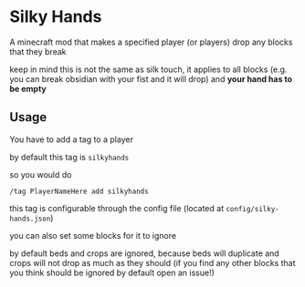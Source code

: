 # Silky Hands

A minecraft mod that makes a specified player (or players) drop any blocks that they break

keep in mind this is not the same as silk touch, it applies to all blocks (e.g. you can break obsidian with your fist and it will drop) and **your hand has to be empty**

## Usage

You have to add a tag to a player

by default this tag is `silkyhands`

so you would do

```
/tag PlayerNameHere add silkyhands
```

this tag is configurable through the config file (located at `config/silky-hands.json`)

you can also set some blocks for it to ignore

by default beds and crops are ignored, because beds will duplicate and crops will not drop as much as they should
(if you find any other blocks that you think should be ignored by default open an issue!)
